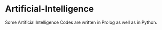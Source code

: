 # Artificial-Intelligence
Some Artificial Intelligence Codes are written in Prolog as well as in Python.
